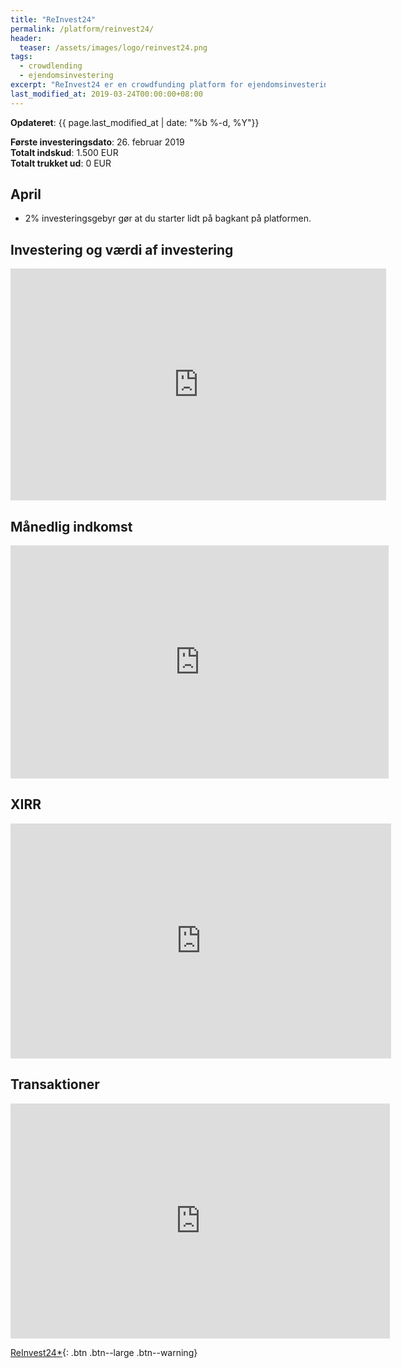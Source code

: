 ```yaml
---
title: "ReInvest24"
permalink: /platform/reinvest24/
header:
  teaser: /assets/images/logo/reinvest24.png
tags:
  - crowdlending
  - ejendomsinvestering
excerpt: "ReInvest24 er en crowdfunding platform for ejendomsinvesteringer hvor du kan investere i ejendomme i Estland."
last_modified_at: 2019-03-24T00:00:00+08:00
---
```


**Opdateret**: {{ page.last_modified_at | date: "%b %-d, %Y"}}

**Første investeringsdato**: 26. februar 2019  
**Totalt indskud**: 1.500 EUR  
**Totalt trukket ud**: 0 EUR

## April 

- 2% investeringsgebyr gør at du starter lidt på bagkant på platformen.

## Investering og værdi af investering

<iframe width="601" height="371" seamless frameborder="0" scrolling="no" src="https://docs.google.com/spreadsheets/d/e/2PACX-1vQKZZbdj1cM5A4yCXjtjhxowXHoMhioXI-OR-mEPmmGgqQhcSr250VUM8SGVvRkWZziWUYleizmqAC2/pubchart?oid=1262703783&amp;format=image"></iframe>

## Månedlig indkomst

<iframe width="605" height="373" seamless frameborder="0" scrolling="no" src="https://docs.google.com/spreadsheets/d/e/2PACX-1vQKZZbdj1cM5A4yCXjtjhxowXHoMhioXI-OR-mEPmmGgqQhcSr250VUM8SGVvRkWZziWUYleizmqAC2/pubchart?oid=1688660005&amp;format=image"></iframe>

## XIRR

<iframe width="609" height="376" seamless frameborder="0" scrolling="no" src="https://docs.google.com/spreadsheets/d/e/2PACX-1vQKZZbdj1cM5A4yCXjtjhxowXHoMhioXI-OR-mEPmmGgqQhcSr250VUM8SGVvRkWZziWUYleizmqAC2/pubchart?oid=1956537328&amp;format=image"></iframe>

## Transaktioner

<iframe width="607" height="376" seamless frameborder="0" scrolling="no" src="https://docs.google.com/spreadsheets/d/e/2PACX-1vQKZZbdj1cM5A4yCXjtjhxowXHoMhioXI-OR-mEPmmGgqQhcSr250VUM8SGVvRkWZziWUYleizmqAC2/pubchart?oid=1257790932&amp;format=image"></iframe>

[ReInvest24\*](/go/reinvest24/){: .btn .btn--large .btn--warning}
